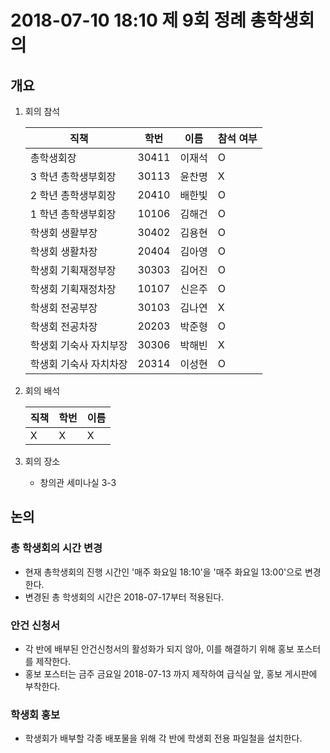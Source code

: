 # 2018-07-10 18:10 제 9회 정례 총학생회의

## 개요

1.  회의 참석

    | 직책                   | 학번  | 이름   | 참석 여부 |
    | ---------------------- | ----- | ------ | --------- |
    | 총학생회장             | 30411 | 이재석 | O         |
    | 3 학년 총학생부회장    | 30113 | 윤찬명 | X         |
    | 2 학년 총학생부회장    | 20410 | 배한빛 | O         |
    | 1 학년 총학생부회장    | 10106 | 김해건 | O         |
    | 학생회 생활부장        | 30402 | 김용현 | O         |
    | 학생회 생활차장        | 20404 | 김아영 | O         |
    | 학생회 기획재정부장    | 30303 | 김어진 | O         |
    | 학생회 기획재정차장    | 10107 | 신은주 | O         |
    | 학생회 전공부장        | 30103 | 김나연 | X         |
    | 학생회 전공차장        | 20203 | 박준형 | O         |
    | 학생회 기숙사 자치부장 | 30306 | 박해빈 | X         |
    | 학생회 기숙사 자치차장 | 20314 | 이성현 | O         |

2.  회의 배석

    | 직책 | 학번 | 이름 |
    | ---- | ---- | ---- |
    | X    |X     |X    |

3.  회의 장소
    *   창의관 세미나실 3-3

## 논의
### 총 학생회의 시간 변경
- 현재 총학생회의 진행 시간인 '매주 화요일 18:10'을 '매주 화요일 13:00'으로 변경한다.
- 변경된 총 학생회의 시간은 2018-07-17부터 적용된다.

### 안건 신청서
- 각 반에 배부된 안건신청서의 활성화가 되지 않아, 이를 해결하기 위해 홍보 포스터를 제작한다.
- 홍보 포스터는 금주 금요일 2018-07-13 까지 제작하여 급식실 앞, 홍보 게시판에 부착한다.

### 학생회 홍보
- 학생회가 배부할 각종 배포물을 위해 각 반에 학생회 전용 파일철을 설치한다.
